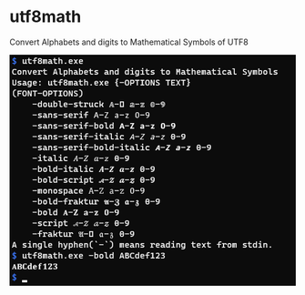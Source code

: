 utf8math
========

Convert Alphabets and digits to Mathematical Symbols of UTF8

![image](./demo.png)
